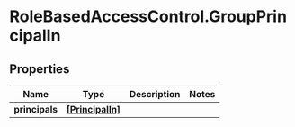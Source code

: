 # RoleBasedAccessControl.GroupPrincipalIn

## Properties
Name | Type | Description | Notes
------------ | ------------- | ------------- | -------------
**principals** | [**[PrincipalIn]**](PrincipalIn.md) |  | 


